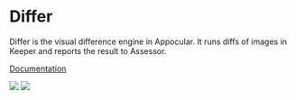 # Differ 

Differ is the visual difference engine in Appocular. It runs diffs of
images in Keeper and reports the result to Assessor.

[Documentation](docs/Differ%20API.apib)

[![](https://github.com/appocular/keeper/workflows/Run%20checks%20and%20tests/badge.svg)](https://github.com/appocular/keeper/actions)
[![](https://img.shields.io/codecov/c/github/appocular/differ.svg)](https://codecov.io/gh/appocular/differ)
